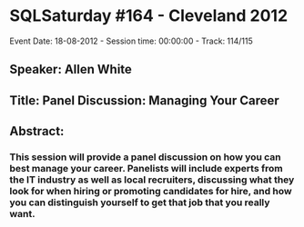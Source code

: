 # SQLSaturday #164 - Cleveland 2012
Event Date: 18-08-2012 - Session time: 00:00:00 - Track: 114/115
## Speaker: Allen White
## Title: Panel Discussion: Managing Your Career
## Abstract:
### This session will provide a panel discussion on how you can best manage your career.  Panelists will include experts from the IT industry as well as local recruiters, discussing what they look for when hiring or promoting candidates for hire, and how you can distinguish yourself to get that job that you really want.
